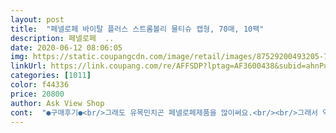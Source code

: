 ```yaml
---
layout: post 
title:  "페넬로페 바이탈 플러스 스트롬볼리 물티슈 캡형, 70매, 10팩" 
description: 페넬로페  ..
date: 2020-06-12 08:06:05 
img: https://static.coupangcdn.com/image/retail/images/87529200493205-74abf05b-8e57-45dc-9260-d5b6446f80da.jpg 
linkUrl: https://link.coupang.com/re/AFFSDP?lptag=AF3600438&subid=ahnPublicAsk&pageKey=1349912701&itemId=2378051775&vendorItemId=70373600807&traceid=V0-113-86b82f20e7f7cbd2 
categories: [1011] 
color: f44336 
price: 20800 
author: Ask View Shop 
cont:  "●구매후기●<br/>그래도 유목민치곤 페넬로페제품을 많이써요.<br/><br/>그래서 역시나 느꼈습니다.<br/> 역시 물티슈는 페넬로페가 좋긴좋구나를... <br/><br/>근대 응아닦일때 밀림이있더라구요 살짝.<br/><br/>기재된평량보다 더두꺼운느낌들구요.<br/><br/>디자인또한 너무너무 세련됬네요.<br/>^^<br/>레이온물티슈나 아니면 페넬로페100셀롤로오즈 물티슈를 번갈아쓰는데.<br/><br/>바이탈플러스라인중 제일 부드럽다소개된물티슈라서 구입하였는데요.<br/>.<br/><br/>부드럽고.<br/>무향이고.<br/><br/>수분량또한 만족.<br/>.<br/><br/>아이들이 피부가 약해서 성분부터 보게되는 엄마였어요.<br/>페넬로페 기저귀랑 물티슈 쓰고는 발진이 없어 지금까지 쓰네요.<br/>.<br/>앞으로도 번창하세요!!^^<br/>유목민이긴하지만 한달에 30팩쓰는 저희집은 항상 페넬로페는 10팩씩은 쓰네요.<br/><br/>이번에 셀롤로오즈물티슈가 무향에서 향이첨가되어 찜찜함에 한달동안 다른물티슈를 썻다가.<br/><br/>잘닦이는건 두말할거없구요 응아밀림없어요.<br/><br/>잠시쓴타제품은 크기도 더크고 평량도 더나가는 제품을 썻어요.<br/><br/>전 물티슈 유목민엄마입니다만.<br/><br/>큰아이 때부터 쓰기 시작해서 셋째도 페넬로페로 쭉 갑니다.<br/><br/>페넬로페 바이탈라인이 새제품이나와서 궁금해서 구입해보았습니다.<br/>.<br/><br/>항상 쓰던게 품절이어서 기다리고 있다가 리뉴얼 된 걸 알고 바로 주문 했어용 디자인도 더 예뻐진 거 같고 아직 기존게 남아서 리뉴얼 된건 써보진 않았지만 안써봐도 좋을거 같은 느낌이에용ㅎㅎ<br/>" 
---
```

